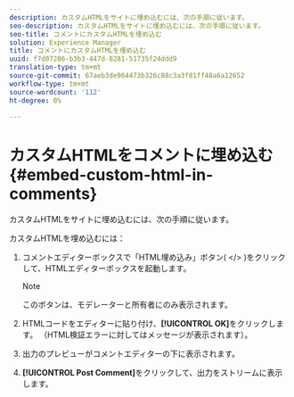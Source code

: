 ```yaml
---
description: カスタムHTMLをサイトに埋め込むには、次の手順に従います。
seo-description: カスタムHTMLをサイトに埋め込むには、次の手順に従います。
seo-title: コメントにカスタムHTMLを埋め込む
solution: Experience Manager
title: コメントにカスタムHTMLを埋め込む
uuid: f7d07286-b3b3-447d-8281-51735f24ddd9
translation-type: tm+mt
source-git-commit: 67aeb3de964473b326c88c3a3f81ff48a6a12652
workflow-type: tm+mt
source-wordcount: '112'
ht-degree: 0%

---
```



# カスタムHTMLをコメントに埋め込む{#embed-custom-html-in-comments}

カスタムHTMLをサイトに埋め込むには、次の手順に従います。

カスタムHTMLを埋め込むには：
1. コメントエディターボックスで「HTML埋め込み」ボタン( &lt;/> )をクリックして、HTMLエディターボックスを起動します。

   >[!NOTE]
   >
   >このボタンは、モデレーターと所有者にのみ表示されます。

1. HTMLコードをエディターに貼り付け、**[!UICONTROL OK]**&#x200B;をクリックします。 （HTML検証エラーに対してはメッセージが表示されます）。
1. 出力のプレビューがコメントエディターの下に表示されます。
1. **[!UICONTROL Post Comment]**&#x200B;をクリックして、出力をストリームに表示します。
